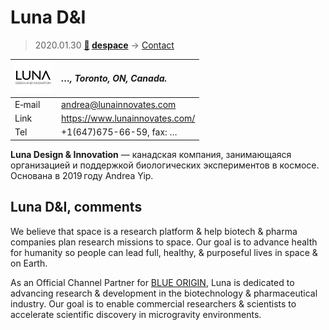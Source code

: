 # Luna D&I
> 2020.01.30 **[🚀](../index/index.md) [despace](index.md)** → [Contact](contact.md)

|[![](f/contact/l/lunadni_logo1_thumb.png)](f/contact/l/lunadni_logo1.png)|*…, Toronto, ON, Canada.*|
|:--|:--|
|E‑mail| <andrea@lunainnovates.com> |
|Link| <https://www.lunainnovates.com/> |
|Tel| +1(647)675-66-59, fax: … |

**Luna Design & Innovation** — канадская компания, занимающаяся организацией и поддержкой биологических экспериментов в космосе. Основана в 2019 году Andrea Yip.


<p style="page-break-after:always"> </p>

## Luna D&I, comments

We believe that space is a research platform & help biotech & pharma companies plan research missions to space. Our goal is to advance health for humanity so people can lead full, healthy, & purposeful lives in space & on Earth.

As an Official Channel Partner for [BLUE ORIGIN](blue_origin.md), Luna is dedicated to advancing research & development in the biotechnology & pharmaceutical industry. Our goal is to enable commercial researchers & scientists to accelerate scientific discovery in microgravity environments.
